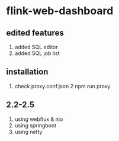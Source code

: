 # flink-web-dashboard

## edited features

1. added SQL editor
2. added SQL job list

## installation

1. check proxy.conf.json
2 npm run proxy


## 2.2-2.5
1. using webflux & nio
2. using springboot
3. using netty
